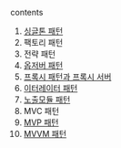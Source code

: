 contents


1. [싱글톤 패턴](https://github.com/devhanda/CSstudy/blob/f7681a5eb328e73ba4d536593ddb7913ace68053/1.%20%EB%94%94%EC%9E%90%EC%9D%B8%ED%8C%A8%ED%84%B4/%E1%84%89%E1%85%B5%E1%86%BC%E1%84%80%E1%85%B3%E1%86%AF%E1%84%90%E1%85%A9%E1%86%AB%20%E1%84%91%E1%85%A2%E1%84%90%E1%85%A5%E1%86%AB.pdf)
2. 팩토리 패턴
3. 전략 패턴
4. [옵저버 패턴](https://github.com/Albatross53/CSstudy/blob/main/1.%20%EB%94%94%EC%9E%90%EC%9D%B8%ED%8C%A8%ED%84%B4/%EC%98%B5%EC%A0%80%EB%B2%84%ED%8C%A8%ED%84%B4.pdf)
5. [프록시 패턴과 프록시 서버](https://github.com/Albatross53/CSstudy/blob/main/1.%20%EB%94%94%EC%9E%90%EC%9D%B8%ED%8C%A8%ED%84%B4/%ED%94%84%EB%A1%9D%EC%8B%9C%ED%8C%A8%ED%84%B4%EA%B3%BC_%ED%94%84%EB%A1%9D%EC%8B%9C%EC%84%9C%EB%B2%84.pdf)
6. [이터레이터 패턴](https://github.com/devhanda/CSstudy/blob/f7681a5eb328e73ba4d536593ddb7913ace68053/1.%20%EB%94%94%EC%9E%90%EC%9D%B8%ED%8C%A8%ED%84%B4/%E1%84%8B%E1%85%B5%E1%84%90%E1%85%A5%E1%84%85%E1%85%A6%E1%84%8B%E1%85%B5%E1%84%90%E1%85%A5%20%E1%84%91%E1%85%A2%E1%84%90%E1%85%A5%E1%86%AB.pdf)
7. [노출모듈 패턴](https://github.com/gibbeunLee/CSstudy/blob/main/1.%20%EB%94%94%EC%9E%90%EC%9D%B8%ED%8C%A8%ED%84%B4/%EB%85%B8%EC%B6%9C%EB%AA%A8%EB%93%88_%ED%8C%A8%ED%84%B4.pdf)   
9. MVC 패턴 
10. [MVP 패턴](https://github.com/gibbeunLee/CSstudy/blob/main/1.%20%EB%94%94%EC%9E%90%EC%9D%B8%ED%8C%A8%ED%84%B4/MVC%2C%20MVP%20%ED%8C%A8%ED%84%B4%2C%20MVVM%20%ED%8C%A8%ED%84%B4.pdf)
11. [MVVM 패턴](https://github.com/gibbeunLee/CSstudy/blob/main/1.%20%EB%94%94%EC%9E%90%EC%9D%B8%ED%8C%A8%ED%84%B4/MVC%2C%20MVP%20%ED%8C%A8%ED%84%B4%2C%20MVVM%20%ED%8C%A8%ED%84%B4.pdf)
